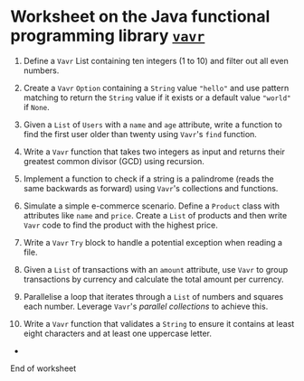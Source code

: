 # Worksheet on the Java functional programming library [`vavr`](https://docs.vavr.io/)

1. Define a `Vavr` List containing ten integers (1 to 10) and filter out all even numbers. 

2. Create a `Vavr` `Option` containing a `String` value `"hello"` and use pattern matching to return the `String` value if it exists or a default value `"world"` if `None`.

3. Given a `List` of `Users` with a `name` and `age` attribute, write a function to find the first user older than twenty using `Vavr`'s `find` function. 

4. Write a `Vavr` function that takes two integers as input and returns their greatest common divisor (GCD) using recursion.

5. Implement a function to check if a string is a palindrome (reads the same backwards as forward) using `Vavr`'s collections and functions. 

6. Simulate a simple e-commerce scenario. Define a `Product` class with attributes like `name` and `price`. Create a `List` of products and then write `Vavr` code to find the product with the highest price. 

7. Write a `Vavr` `Try` block to handle a potential exception when reading a file.

8. Given a `List` of transactions with an `amount` attribute, use `Vavr` to group transactions by currency and calculate the total amount per currency. 

9. Parallelise a loop that iterates through a `List` of numbers and squares each number. Leverage `Vavr`'s *parallel collections* to achieve this. 

10. Write a `Vavr` function that validates a `String` to ensure it contains at least eight characters and at least one uppercase letter. 

-

End of worksheet


